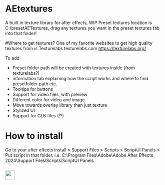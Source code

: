 # AEtextures
A built in texture library for after effects, WIP
Preset textures location is C:/presetAETextures, drag any textures you want in the preset textures tab into that folder!

#Where to get textures?
One of my favorite websites to get high quality textures from is Texturelabs texturelabs.com https://texturelabs.org/

To add
+ Preset folder path will be created with textures inside (from texturelabs?)
+ information tab explaining how the script works and where to find presetfolder path etc.
+ Tooltips for buttons
+ Support for video files, with preview
+ Different color for video and image
+ Move towards overlay library than just texture
+ Stylized UI
+ Support for GLB files (!?)

# How to install
Go to your after effects install > Support Files > Scripts > ScriptUI Panels > Put script in that folder. 
i.e. C:\Program Files\Adobe\Adobe After Effects 2024\Support Files\Scripts\ScriptUI Panels
 
<h3 align="left"><img src = "https://raw.githubusercontent.com/MartinHeinz/MartinHeinz/master/wave.gif" width = 30px>
